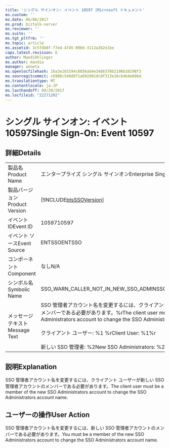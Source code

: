 ```yaml
---
title: 'シングル サインオン: イベント 10597 |Microsoft ドキュメント'
ms.custom: ''
ms.date: 06/08/2017
ms.prod: biztalk-server
ms.reviewer: ''
ms.suite: ''
ms.tgt_pltfrm: ''
ms.topic: article
ms.assetid: 3c57db8f-f7e4-4745-89b6-3112a3b2e1be
caps.latest.revision: 6
author: MandiOhlinger
ms.author: mandia
manager: anneta
ms.openlocfilehash: 16a3e183194c8856ab4e3466378b2198b10298f3
ms.sourcegitcommit: cb908c540d8f1a692d01dc8f313e16cb4b4e696d
ms.translationtype: MT
ms.contentlocale: ja-JP
ms.lasthandoff: 09/20/2017
ms.locfileid: "22271202"
---
```

# <a name="single-sign-on-event-10597"></a><span data-ttu-id="08327-102">シングル サインオン: イベント 10597</span><span class="sxs-lookup"><span data-stu-id="08327-102">Single Sign-On: Event 10597</span></span>
## <a name="details"></a><span data-ttu-id="08327-103">詳細</span><span class="sxs-lookup"><span data-stu-id="08327-103">Details</span></span>  
  
|||  
|-|-|  
|<span data-ttu-id="08327-104">製品名</span><span class="sxs-lookup"><span data-stu-id="08327-104">Product Name</span></span>|<span data-ttu-id="08327-105">エンタープライズ シングル サインオン</span><span class="sxs-lookup"><span data-stu-id="08327-105">Enterprise Single Sign-On</span></span>|  
|<span data-ttu-id="08327-106">製品バージョン</span><span class="sxs-lookup"><span data-stu-id="08327-106">Product Version</span></span>|[!INCLUDE[btsSSOVersion](../includes/btsssoversion-md.md)]|  
|<span data-ttu-id="08327-107">イベント ID</span><span class="sxs-lookup"><span data-stu-id="08327-107">Event ID</span></span>|<span data-ttu-id="08327-108">10597</span><span class="sxs-lookup"><span data-stu-id="08327-108">10597</span></span>|  
|<span data-ttu-id="08327-109">イベント ソース</span><span class="sxs-lookup"><span data-stu-id="08327-109">Event Source</span></span>|<span data-ttu-id="08327-110">ENTSSO</span><span class="sxs-lookup"><span data-stu-id="08327-110">ENTSSO</span></span>|  
|<span data-ttu-id="08327-111">コンポーネント</span><span class="sxs-lookup"><span data-stu-id="08327-111">Component</span></span>|<span data-ttu-id="08327-112">なし</span><span class="sxs-lookup"><span data-stu-id="08327-112">N/A</span></span>|  
|<span data-ttu-id="08327-113">シンボル名</span><span class="sxs-lookup"><span data-stu-id="08327-113">Symbolic Name</span></span>|<span data-ttu-id="08327-114">SSO_WARN_CALLER_NOT_IN_NEW_SSO_ADMIN</span><span class="sxs-lookup"><span data-stu-id="08327-114">SSO_WARN_CALLER_NOT_IN_NEW_SSO_ADMIN</span></span>|  
|<span data-ttu-id="08327-115">メッセージ テキスト</span><span class="sxs-lookup"><span data-stu-id="08327-115">Message Text</span></span>|<span data-ttu-id="08327-116">SSO 管理者アカウント名を変更するには、クライアント ユーザーが新しい SSO 管理者アカウントのメンバーである必要があります。%r</span><span class="sxs-lookup"><span data-stu-id="08327-116">The client user must be a member of the new SSO Administrators account to change the SSO Administrators account name.%r</span></span><br /><br /> <span data-ttu-id="08327-117">クライアント ユーザー: %1 %r</span><span class="sxs-lookup"><span data-stu-id="08327-117">Client User: %1%r</span></span><br /><br /> <span data-ttu-id="08327-118">新しい SSO 管理者: %2</span><span class="sxs-lookup"><span data-stu-id="08327-118">New SSO Administrators: %2</span></span>|  
  
## <a name="explanation"></a><span data-ttu-id="08327-119">説明</span><span class="sxs-lookup"><span data-stu-id="08327-119">Explanation</span></span>  
 <span data-ttu-id="08327-120">SSO 管理者アカウント名を変更するには、クライアント ユーザーが新しい SSO 管理者アカウントのメンバーである必要があります。</span><span class="sxs-lookup"><span data-stu-id="08327-120">The client user must be a member of the new SSO Administrators account to change the SSO Administrators account name.</span></span>  
  
## <a name="user-action"></a><span data-ttu-id="08327-121">ユーザーの操作</span><span class="sxs-lookup"><span data-stu-id="08327-121">User Action</span></span>  
 <span data-ttu-id="08327-122">SSO 管理者アカウント名を変更するには、新しい SSO 管理者アカウントのメンバーである必要があります。</span><span class="sxs-lookup"><span data-stu-id="08327-122">You must be a member of the new SSO Administrators account to change the SSO Administrators account name.</span></span>